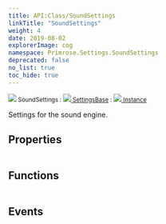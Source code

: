 ```yaml
---
title: API:Class/SoundSettings
linkTitle: "SoundSettings"
weight: 4
date: 2019-08-02
explorerImage: cog
namespace: Primrose.Settings.SoundSettings
deprecated: false
no_list: true
toc_hide: true
---
```

<small class="inheritance">
<span class="" href="/docs/api-reference/Class/SoundSettings"><img src="/icons/silk/cog.png"/>&nbsp;SoundSettings</span>&nbsp;:&nbsp;<a class="" href="/docs/api-reference/Class/SettingsBase"><img src="/icons/silk/cog.png"/>&nbsp;SettingsBase</a>&nbsp;:&nbsp;<a class="" href="/docs/api-reference/Class/Instance"><img src="/icons/silk/default.png"/>&nbsp;Instance</a></small>
<p class="summary">

Settings for the sound engine.

</p>
 
## Properties
 
<table class="studiohide">
<tbody>
</tbody>
</table>
 
## Functions
 
<table class="studiohide">
<tbody>
</tbody>
</table>
 
## Events
 
<table class="studiohide">
<tbody>
</tbody>
</table>
<b>
</b>
<div class="inheritors">
<ul class="root">
</ul>
</div>
